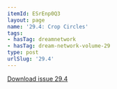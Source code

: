 ```yaml
---
itemId: ESrEnp0Q3
layout: page
name: '29.4: Crop Circles'
tags:
- hasTag: dreamnetwork
- hasTag: dream-network-volume-29
type: post
urlSlug: '29.4'
---
```

<a href="../files/pdfs/Volume_29/29.4_crop_circles.pdf" download="">Download issue 29.4</a>